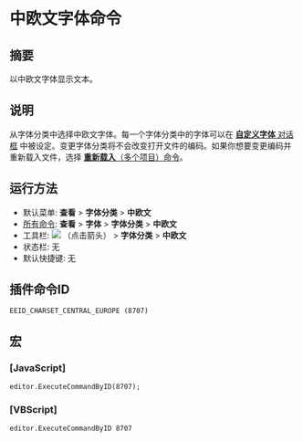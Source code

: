 # 中欧文字体命令

## 摘要

以中欧文字体显示文本。

## 说明

从字体分类中选择中欧文字体。每一个字体分类中的字体可以在 [**自定义字体** 对话框](../../dlg/properties/font/index) 中被设定。变更字体分类将不会改变打开文件的编码。如果你想要变更编码并重新载入文件，选择 [**重新载入**（多个项目）命令](../file/file_reload_defined)。

## 运行方法

- 默认菜单: **查看** \> **字体分类** \> **中欧文**
- [所有命令](../tools/all_commands): **查看** \> **字体** >
**字体分类** \> **中欧文**
- 工具栏: ![](../../images/fontpopup..png)
（点击箭头） \> **字体分类** \> **中欧文**
- 状态栏: 无
- 默认快捷键: 无

## 插件命令ID

```
EEID_CHARSET_CENTRAL_EUROPE (8707)
```

## 宏

### \[JavaScript\]

```
editor.ExecuteCommandByID(8707);
```

### \[VBScript\]

```
editor.ExecuteCommandByID 8707
```
